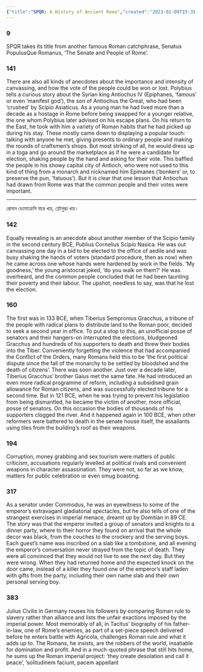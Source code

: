 ```yaml
---
{"title":"SPQR: A History of Ancient Rome","created":"2023-02-09T15:35:00+06:00","updated":"2023-02-09T15:40:03+06:00","tags":["reading-notes"],"dg-publish":true,"dg-note-icon":"stone","permalink":"/reading/notes-and-highlights/spqr-a-history-of-ancient-rome/","dgPassFrontmatter":true,"noteIcon":"stone"}
---
```


### 9

SPQR takes its title from another famous Roman catchphrase, Senatus PopulusQue Romanus, ‘The Senate and People of Rome’.

### 141
There are also all kinds of anecdotes about the importance and intensity of canvassing, and how the vote of the people could be won or lost. Polybius tells a curious story about the Syrian king Antiochus IV (Epiphanes, ‘famous’ or even ‘manifest god’), the son of Antiochus the Great, who had been ‘crushed’ by Scipio Asiaticus. As a young man he had lived more than a decade as a hostage in Rome before being swapped for a younger relative, the one whom Polybius later advised on his escape plans. On his return to the East, he took with him a variety of Roman habits that he had picked up during his stay. These mostly came down to displaying a popular touch: talking with anyone he met, giving presents to ordinary people and making the rounds of craftsmen’s shops. But most striking of all, he would dress up in a toga and go around the marketplace as if he were a candidate for election, shaking people by the hand and asking for their vote. This baffled the people in his showy capital city of Antioch, who were not used to this kind of thing from a monarch and nicknamed him Epimanes (‘bonkers’ or, to preserve the pun, ‘fatuous’). But it is clear that one lesson that Antiochus had drawn from Rome was that the common people and their votes were important.

---
রোমান ডেমোক্রেসি যারে খায়, প্লেটসুদ্ধা খায়।

### 142

Equally revealing is an anecdote about another member of the Scipio family in the second century BCE, Publius Cornelius Scipio Nasica. He was out canvassing one day in a bid to be elected to the office of aedile and was busy shaking the hands of voters (standard procedure, then as now) when he came across one whose hands were hardened by work in the fields. ‘My goodness,’ the young aristocrat joked, ‘do you walk on them?’ He was overheard, and the common people concluded that he had been taunting their poverty and their labour. The upshot, needless to say, was that he lost the election.

### 160

The first was in 133 BCE, when Tiberius Sempronius Gracchus, a tribune of the people with radical plans to distribute land to the Roman poor, decided to seek a second year in office. To put a stop to this, an unofficial posse of senators and their hangers-on interrupted the elections, bludgeoned Gracchus and hundreds of his supporters to death and threw their bodies into the Tiber. Conveniently forgetting the violence that had accompanied the Conflict of the Orders, many Romans held this to be ‘the first political dispute since the fall of the monarchy to be settled by bloodshed and the death of citizens’. There was soon another. Just over a decade later, Tiberius Gracchus’ brother Gaius met the same fate. He had introduced an even more radical programme of reform, including a subsidised grain allowance for Roman citizens, and was successfully elected tribune for a second time. But in 121 BCE, when he was trying to prevent his legislation from being dismantled, he became the victim of another, more official, posse of senators. On this occasion the bodies of thousands of his supporters clogged the river. And it happened again in 100 BCE, when other reformers were battered to death in the senate house itself, the assailants using tiles from the building’s roof as their weapons.

### 194

Corruption, money grabbing and sex tourism were matters of public criticism, accusations regularly levelled at political rivals and convenient weapons in character assassination. They were not, so far as we know, matters for public celebration or even smug boasting.

### 317

As a senator under Commodus, he was an eyewitness to some of the emperor’s extravagant gladiatorial spectacles, but he also tells of one of the strangest exercises in imperial menace, dreamt up by Domitian in 89 CE. The story was that the emperor invited a group of senators and knights to a dinner party, where to their horror they found on arrival that the whole decor was black, from the couches to the crockery and the serving boys. Each guest’s name was inscribed on a slab like a tombstone, and all evening the emperor’s conversation never strayed from the topic of death. They were all convinced that they would not live to see the next day. But they were wrong. When they had returned home and the expected knock on the door came, instead of a killer they found one of the emperor’s staff laden with gifts from the party, including their own name slab and their own personal serving boy.

### 383

Julius Civilis in Germany rouses his followers by comparing Roman rule to slavery rather than alliance and lists the unfair exactions imposed by the imperial power. Most memorably of all, in Tacitus’ biography of his father-in-law, one of Rome’s enemies, as part of a set-piece speech delivered before he enters battle with Agricola, challenges Roman rule and what it adds up to. The Romans, he insists, are the robbers of the world, insatiable for domination and profit. And in a much-quoted phrase that still hits home, he sums up the Roman imperial project: ‘they create desolation and call it peace’, ‘solitudinem faciunt, pacem appellant